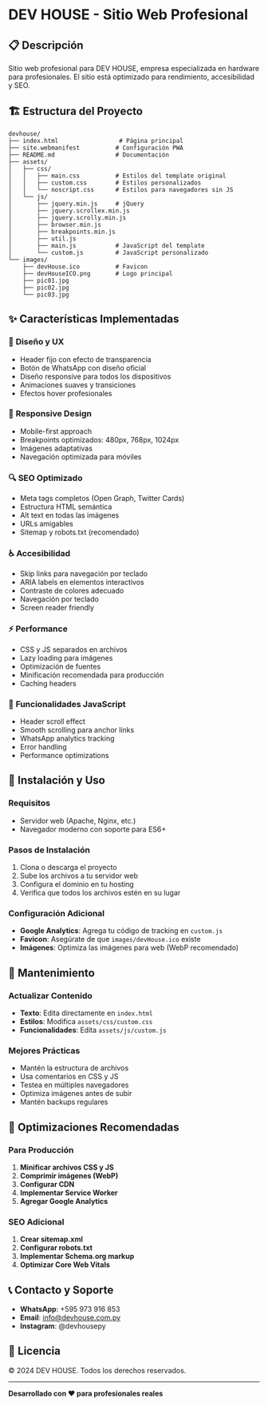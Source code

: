 # DEV HOUSE - Sitio Web Profesional

## 📋 Descripción
Sitio web profesional para DEV HOUSE, empresa especializada en hardware para profesionales. El sitio está optimizado para rendimiento, accesibilidad y SEO.

## 🏗️ Estructura del Proyecto

```
devhouse/
├── index.html                 # Página principal
├── site.webmanifest          # Configuración PWA
├── README.md                 # Documentación
├── assets/
│   ├── css/
│   │   ├── main.css          # Estilos del template original
│   │   ├── custom.css        # Estilos personalizados
│   │   └── noscript.css      # Estilos para navegadores sin JS
│   └── js/
│       ├── jquery.min.js     # jQuery
│       ├── jquery.scrollex.min.js
│       ├── jquery.scrolly.min.js
│       ├── browser.min.js
│       ├── breakpoints.min.js
│       ├── util.js
│       ├── main.js           # JavaScript del template
│       └── custom.js         # JavaScript personalizado
└── images/
    ├── devHouse.ico          # Favicon
    ├── devHouseICO.png       # Logo principal
    ├── pic01.jpg
    ├── pic02.jpg
    └── pic03.jpg
```

## ✨ Características Implementadas

### 🎨 **Diseño y UX**
- Header fijo con efecto de transparencia
- Botón de WhatsApp con diseño oficial
- Diseño responsive para todos los dispositivos
- Animaciones suaves y transiciones
- Efectos hover profesionales

### 📱 **Responsive Design**
- Mobile-first approach
- Breakpoints optimizados: 480px, 768px, 1024px
- Imágenes adaptativas
- Navegación optimizada para móviles

### 🔍 **SEO Optimizado**
- Meta tags completos (Open Graph, Twitter Cards)
- Estructura HTML semántica
- Alt text en todas las imágenes
- URLs amigables
- Sitemap y robots.txt (recomendado)

### ♿ **Accesibilidad**
- Skip links para navegación por teclado
- ARIA labels en elementos interactivos
- Contraste de colores adecuado
- Navegación por teclado
- Screen reader friendly

### ⚡ **Performance**
- CSS y JS separados en archivos
- Lazy loading para imágenes
- Optimización de fuentes
- Minificación recomendada para producción
- Caching headers

### 🔧 **Funcionalidades JavaScript**
- Header scroll effect
- Smooth scrolling para anchor links
- WhatsApp analytics tracking
- Error handling
- Performance optimizations

## 🚀 Instalación y Uso

### Requisitos
- Servidor web (Apache, Nginx, etc.)
- Navegador moderno con soporte para ES6+

### Pasos de Instalación
1. Clona o descarga el proyecto
2. Sube los archivos a tu servidor web
3. Configura el dominio en tu hosting
4. Verifica que todos los archivos estén en su lugar

### Configuración Adicional
- **Google Analytics**: Agrega tu código de tracking en `custom.js`
- **Favicon**: Asegúrate de que `images/devHouse.ico` existe
- **Imágenes**: Optimiza las imágenes para web (WebP recomendado)

## 📝 Mantenimiento

### Actualizar Contenido
- **Texto**: Edita directamente en `index.html`
- **Estilos**: Modifica `assets/css/custom.css`
- **Funcionalidades**: Edita `assets/js/custom.js`

### Mejores Prácticas
- Mantén la estructura de archivos
- Usa comentarios en CSS y JS
- Testea en múltiples navegadores
- Optimiza imágenes antes de subir
- Mantén backups regulares

## 🎯 Optimizaciones Recomendadas

### Para Producción
1. **Minificar archivos CSS y JS**
2. **Comprimir imágenes (WebP)**
3. **Configurar CDN**
4. **Implementar Service Worker**
5. **Agregar Google Analytics**

### SEO Adicional
1. **Crear sitemap.xml**
2. **Configurar robots.txt**
3. **Implementar Schema.org markup**
4. **Optimizar Core Web Vitals**

## 📞 Contacto y Soporte

- **WhatsApp**: +595 973 916 853
- **Email**: info@devhouse.com.py
- **Instagram**: @devhousepy

## 📄 Licencia

© 2024 DEV HOUSE. Todos los derechos reservados.

---

**Desarrollado con ❤️ para profesionales reales** 
